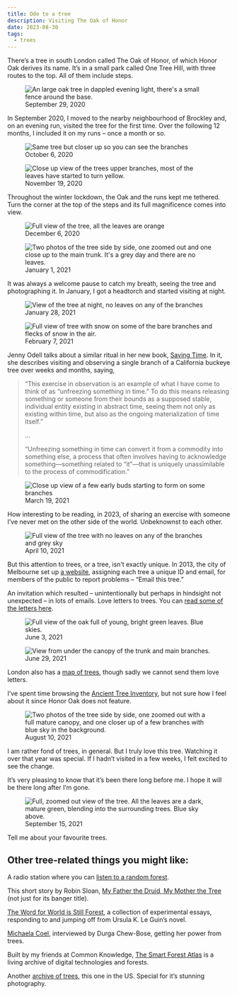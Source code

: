 ```yaml
---
title: Ode to a tree
description: Visiting The Oak of Honor  
date: 2023-08-30
tags:
  - trees
---
```


There’s a tree in south London called The Oak of Honor, of which Honor Oak derives its name. It’s in a small park called One Tree Hill, with three routes to the top. All of them include steps. 

<figure>
  <img loading="lazy" src="/images/digital-garden/2020-09-29.webp" alt="An large oak tree in dappled evening light, there's a small fence around the base.">
  <figcaption class="small-text">September 29, 2020</figcaption>
</figure>

In September 2020, I moved to the nearby neighbourhood of Brockley and, on an evening run, visited the tree for the first time. Over the following 12 months, I included it on my runs – once a month or so. 

<figure>
  <img loading="lazy" src="/images/digital-garden/2020-10-6.webp" alt="Same tree but closer up so you can see the branches">
  <figcaption class="small-text">October 6, 2020</figcaption>
</figure>

<figure>
  <img loading="lazy" src="/images/digital-garden/2020-11-19.webp" alt="Close up view of the trees upper branches, most of the leaves have started to turn yellow.">
  <figcaption class="small-text">November 19, 2020</figcaption>
</figure>

Throughout the winter lockdown, the Oak and the runs kept me tethered. Turn the corner at the top of the steps and its full magnificence comes into view. 

<figure>
  <img loading="lazy" src="/images/digital-garden/2020-12-6.webp" alt="Full view of the tree, all the leaves are orange">
  <figcaption class="small-text">December 6, 2020</figcaption>
</figure>

<figure>
  <img loading="lazy" src="/images/digital-garden/2021-01-1.webp" alt="Two photos of the tree side by side, one zoomed out and one close up to the main trunk. It's a grey day and there are no leaves.">
  <figcaption class="small-text">January 1, 2021</figcaption>
</figure>

It was always a welcome pause to catch my breath, seeing the tree and photographing it. In January, I got a headtorch and started visiting at night. 

<figure>
  <img loading="lazy" src="/images/digital-garden/2021-01-28.webp" alt="View of the tree at night, no leaves on any of the branches">
  <figcaption class="small-text">January 28, 2021</figcaption>

</figure>
<figure>
  <img loading="lazy" src="/images/digital-garden/2021-02-7.webp" alt="Full view of tree with snow on some of the bare branches and flecks of snow in the air.">
  <figcaption class="small-text">February 7, 2021</figcaption>
</figure>

Jenny Odell talks about a similar ritual in her new book, [Saving Time](https://www.penguinrandomhouse.com/books/672377/saving-time-by-jenny-odell/). In it, she describes visiting and observing a single branch of a California buckeye tree over weeks and months, saying, 

> “This exercise in observation is an example of what I have come to think of as “unfreezing something in time.” To do this means releasing something or someone from their bounds as a supposed stable, individual entity existing in abstract time, seeing them not only as existing within time, but also as the ongoing materialization of time itself.” 
>
> ... 
>
> “Unfreezing something in time can convert it from a commodity into something else, a process that often involves having to acknowledge something—something related to “it”—that is uniquely unassimilable to the process of commodification.”

<figure>
  <img loading="lazy" src="/images/digital-garden/2021-03-19.webp" alt="Close up view of a few early buds starting to form on some branches">
  <figcaption class="small-text">March 19, 2021</figcaption>
</figure>

How interesting to be reading, in 2023, of sharing an exercise with someone I’ve never met on the other side of the world. Unbeknownst to each other. 

<figure>
  <img loading="lazy" src="/images/digital-garden/2021-04-10.webp" alt="Full view of the tree with no leaves on any of the branches and grey sky">
  <figcaption class="small-text">April 10, 2021</figcaption>
</figure>

But this attention to trees, or a tree, isn’t exactly unique. In 2013, the city of Melbourne set up [a website](http://melbourneurbanforestvisual.com.au/), assigning each tree a unique ID and email, for members of the public to report problems – “Email this tree.” 

An invitation which resulted – unintentionally but perhaps in hindsight not unexpected – in lots of emails. Love letters to trees. You can [read some of the letters here](https://www.theatlantic.com/technology/archive/2015/07/when-you-give-a-tree-an-email-address/398210/).

<figure>
  <img loading="lazy" src="/images/digital-garden/2021-06-3.webp" alt="Full view of the oak full of young, bright green leaves. Blue skies.">
  <figcaption class="small-text">June 3, 2021</figcaption>
</figure>

<figure>
  <img loading="lazy" src="/images/digital-garden/2021-06-29.webp" alt="View from under the canopy of the trunk and main branches.">
  <figcaption class="small-text">June 29, 2021</figcaption>
</figure>

London also has a [map of trees](https://apps.london.gov.uk/street-trees/), though sadly we cannot send them love letters. 

I’ve spent time browsing the [Ancient Tree Inventory](https://ati.woodlandtrust.org.uk/), but not sure how I feel about it since Honor Oak does not feature.


<figure>
  <img loading="lazy" src="/images/digital-garden/2021-08-10.webp" alt="Two photos of the tree side by side, one zoomed out with a full mature canopy, and one closer up of a few branches with blue sky in the background.">
  <figcaption class="small-text">August 10, 2021</figcaption>
</figure>

I am rather fond of trees, in general. But I truly love this tree. Watching it over that year was special. If I hadn’t visited in a few weeks, I felt excited to see the change. 

It’s very pleasing to know that it’s been there long before me. I hope it will be there long after I’m gone.

<figure>
  <img loading="lazy" src="/images/digital-garden/2021-09-15.webp" alt="Full, zoomed out view of the tree. All the leaves are a dark, mature green, blending into the surrounding trees. Blue sky above.">
  <figcaption class="small-text">September 15, 2021</figcaption>
</figure>

Tell me about your favourite trees. 

## Other tree-related things you might like:

A radio station where you can [listen to a random forest](https://www.tree.fm/forest/24). 

This short story by Robin Sloan, [My Father the Druid, My Mother the Tree](https://www.robinsloan.com/stories/my-father-the-druid-my-mother-the-tree/) (not just for its banger title).

[The Word for World is Still Forest](https://www.gatheringgrowth.org/), a collection of experimental essays, responding to and jumping off from Ursula K. Le Guin’s novel.

[Michaela Coel](https://garage.vice.com/en_us/article/7kpajz/michaela-coel-garage-liz-johnson-artur), interviewed by Durga Chew-Bose, getting her power from trees.

Built by my friends at Common Knowledge, [The Smart Forest Atlas](https://atlas.smartforests.net/en/) is a living archive of digital technologies and forests.

Another [archive of trees](https://www.gatheringgrowth.org/), this one in the US. Special for it’s stunning photography. 